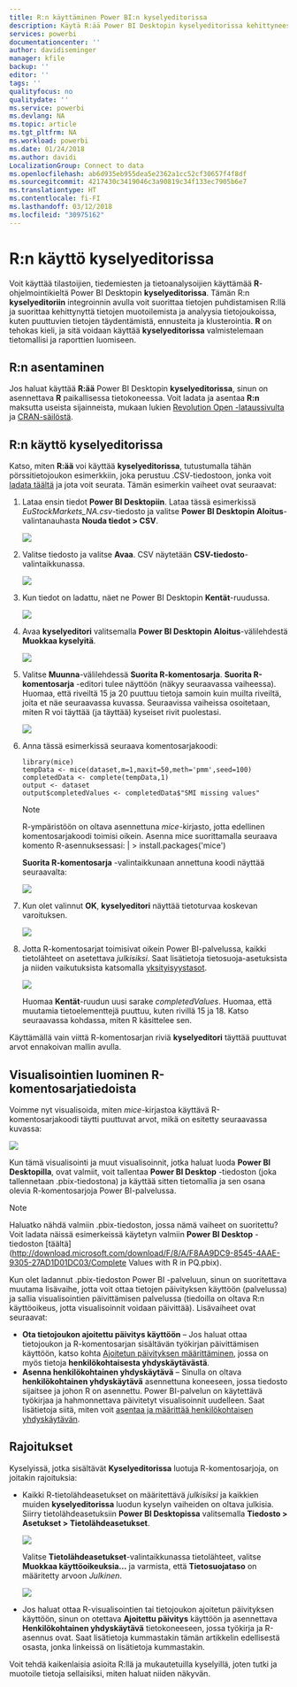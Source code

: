 ```yaml
---
title: R:n käyttäminen Power BI:n kyselyeditorissa
description: Käytä R:ää Power BI Desktopin kyselyeditorissa kehittyneeseen analyysiin
services: powerbi
documentationcenter: ''
author: davidiseminger
manager: kfile
backup: ''
editor: ''
tags: ''
qualityfocus: no
qualitydate: ''
ms.service: powerbi
ms.devlang: NA
ms.topic: article
ms.tgt_pltfrm: NA
ms.workload: powerbi
ms.date: 01/24/2018
ms.author: davidi
LocalizationGroup: Connect to data
ms.openlocfilehash: ab6d935eb955dea5e2362a1cc52cf30657f4f8df
ms.sourcegitcommit: 4217430c3419046c3a90819c34f133ec7905b6e7
ms.translationtype: HT
ms.contentlocale: fi-FI
ms.lasthandoff: 03/12/2018
ms.locfileid: "30975162"
---
```

# <a name="using-r-in-query-editor"></a>R:n käyttö kyselyeditorissa
Voit käyttää tilastoijien, tiedemiesten ja tietoanalysoijien käyttämää **R**-ohjelmointikieltä Power BI Desktopin **kyselyeditorissa**. Tämän R:n **kyselyeditoriin** integroinnin avulla voit suorittaa tietojen puhdistamisen R:llä ja suorittaa kehittynyttä tietojen muotoilemista ja analyysia tietojoukoissa, kuten puuttuvien tietojen täydentämistä, ennusteita ja klusterointia. **R** on tehokas kieli, ja sitä voidaan käyttää **kyselyeditorissa** valmistelemaan tietomallisi ja raporttien luomiseen.

## <a name="installing-r"></a>R:n asentaminen
Jos haluat käyttää **R:ää** Power BI Desktopin **kyselyeditorissa**, sinun on asennettava **R** paikallisessa tietokoneessa. Voit ladata ja asentaa **R:n** maksutta useista sijainneista, mukaan lukien [Revolution Open -lataussivulta](https://mran.revolutionanalytics.com/download/) ja [CRAN-säilöstä](https://cran.r-project.org/bin/windows/base/).

## <a name="using-r-in-query-editor"></a>R:n käyttö kyselyeditorissa
Katso, miten **R:ää** voi käyttää **kyselyeditorissa**, tutustumalla tähän pörssitietojoukon esimerkkiin, joka perustuu .CSV-tiedostoon, jonka voit [ladata täältä](http://download.microsoft.com/download/F/8/A/F8AA9DC9-8545-4AAE-9305-27AD1D01DC03/EuStockMarkets_NA.csv) ja jota voit seurata. Tämän esimerkin vaiheet ovat seuraavat:

1. Lataa ensin tiedot **Power BI Desktopiin**. Lataa tässä esimerkissä *EuStockMarkets_NA.csv*-tiedosto ja valitse **Power BI Desktopin** **Aloitus**-valintanauhasta **Nouda tiedot > CSV**.
   
   ![](media/desktop-r-in-query-editor/r-in-query-editor_1.png)
2. Valitse tiedosto ja valitse **Avaa**. CSV näytetään **CSV-tiedosto**-valintaikkunassa.
   
   ![](media/desktop-r-in-query-editor/r-in-query-editor_2.png)
3. Kun tiedot on ladattu, näet ne Power BI Desktopin **Kentät**-ruudussa.
   
   ![](media/desktop-r-in-query-editor/r-in-query-editor_3.png)
4. Avaa **kyselyeditori** valitsemalla **Power BI Desktopin** **Aloitus**-välilehdestä **Muokkaa kyselyitä**.
   
   ![](media/desktop-r-in-query-editor/r-in-query-editor_4.png)
5. Valitse **Muunna**-välilehdessä **Suorita R-komentosarja**. **Suorita R-komentosarja** -editori tulee näyttöön (näkyy seuraavassa vaiheessa). Huomaa, että riveiltä 15 ja 20 puuttuu tietoja samoin kuin muilta riveiltä, joita et näe seuraavassa kuvassa. Seuraavissa vaiheissa osoitetaan, miten R voi täyttää (ja täyttää) kyseiset rivit puolestasi.
   
   ![](media/desktop-r-in-query-editor/r-in-query-editor_5d.png)
6. Anna tässä esimerkissä seuraava komentosarjakoodi:
   
       library(mice)
       tempData <- mice(dataset,m=1,maxit=50,meth='pmm',seed=100)
       completedData <- complete(tempData,1)
       output <- dataset
       output$completedValues <- completedData$"SMI missing values"
   
   > [!NOTE]
   > R-ympäristöön on oltava asennettuna *mice*-kirjasto, jotta edellinen komentosarjakoodi toimisi oikein. Asenna mice suorittamalla seuraava komento R-asennuksessasi: |      > install.packages('mice')
   > 
   > 
   
   **Suorita R-komentosarja** -valintaikkunaan annettuna koodi näyttää seuraavalta:
   
   ![](media/desktop-r-in-query-editor/r-in-query-editor_5b.png)
7. Kun olet valinnut **OK**, **kyselyeditori** näyttää tietoturvaa koskevan varoituksen.
   
   ![](media/desktop-r-in-query-editor/r-in-query-editor_6.png)
8. Jotta R-komentosarjat toimisivat oikein Power BI-palvelussa, kaikki tietolähteet on asetettava *julkisiksi*. Saat lisätietoja tietosuoja-asetuksista ja niiden vaikutuksista katsomalla [yksityisyystasot](desktop-privacy-levels.md).
   
   ![](media/desktop-r-in-query-editor/r-in-query-editor_7.png)
   
   Huomaa **Kentät**-ruudun uusi sarake *completedValues*. Huomaa, että muutamia tietoelementtejä puuttuu, kuten rivillä 15 ja 18. Katso seuraavassa kohdassa, miten R käsittelee sen.
   

Käyttämällä vain viittä R-komentosarjan riviä **kyselyeditori** täyttää puuttuvat arvot ennakoivan mallin avulla.

## <a name="creating-visuals-from-r-script-data"></a>Visualisointien luominen R-komentosarjatiedoista
Voimme nyt visualisoida, miten *mice*-kirjastoa käyttävä R-komentosarjakoodi täytti puuttuvat arvot, mikä on esitetty seuraavassa kuvassa:

![](media/desktop-r-in-query-editor/r-in-query-editor_8a.png)

Kun tämä visualisointi ja muut visualisoinnit, jotka haluat luoda **Power BI Desktopilla**, ovat valmiit, voit tallentaa **Power BI Desktop** -tiedoston (joka tallennetaan .pbix-tiedostona) ja käyttää sitten tietomallia ja sen osana olevia R-komentosarjoja Power BI-palvelussa.

> [!NOTE]
> Haluatko nähdä valmiin .pbix-tiedoston, jossa nämä vaiheet on suoritettu? Voit ladata näissä esimerkeissä käytetyn valmiin **Power BI Desktop** -tiedoston [täältä](http://download.microsoft.com/download/F/8/A/F8AA9DC9-8545-4AAE-9305-27AD1D01DC03/Complete Values with R in PQ.pbix).
> 
> 

Kun olet ladannut .pbix-tiedoston Power BI -palveluun, sinun on suoritettava muutama lisävaihe, jotta voit ottaa tietojen päivityksen käyttöön (palvelussa) ja sallia visualisointien päivittämisen palvelussa (tiedoilla on oltava R:n käyttöoikeus, jotta visualisoinnit voidaan päivittää). Lisävaiheet ovat seuraavat:

* **Ota tietojoukon ajoitettu päivitys käyttöön** – Jos haluat ottaa tietojoukon ja R-komentosarjan sisältävän työkirjan päivittämisen käyttöön, katso kohta [Ajoitetun päivityksen määrittäminen](refresh-scheduled-refresh.md), jossa on myös tietoja **henkilökohtaisesta yhdyskäytävästä**.
* **Asenna henkilökohtainen yhdyskäytävä** – Sinulla on oltava **henkilökohtainen yhdyskäytävä** asennettuna koneeseen, jossa tiedosto sijaitsee ja johon R on asennettu. Power BI-palvelun on käytettävä työkirjaa ja hahmonnettava päivitetyt visualisoinnit uudelleen. Saat lisätietoja siitä, miten voit [asentaa ja määrittää henkilökohtaisen yhdyskäytävän](personal-gateway.md).

## <a name="limitations"></a>Rajoitukset
Kyselyissä, jotka sisältävät **Kyselyeditorissa** luotuja R-komentosarjoja, on joitakin rajoituksia:

* Kaikki R-tietolähdeasetukset on määritettävä *julkisiksi* ja kaikkien muiden **kyselyeditorissa** luodun kyselyn vaiheiden on oltava julkisia. Siirry tietolähdeasetuksiin **Power BI Desktopissa** valitsemalla **Tiedosto > Asetukset > Tietolähdeasetukset**.
  
  ![](media/desktop-r-in-query-editor/r-in-query-editor_9.png)
  
  Valitse **Tietolähdeasetukset**-valintaikkunassa tietolähteet, valitse **Muokkaa käyttöoikeuksia...**  ja varmista, että **Tietosuojataso** on määritetty arvoon *Julkinen*.
  
  ![](media/desktop-r-in-query-editor/r-in-query-editor_10.png)    
* Jos haluat ottaa R-visualisointien tai tietojoukon ajoitetun päivityksen käyttöön, sinun on otettava **Ajoitettu päivitys** käyttöön ja asennettava **Henkilökohtainen yhdyskäytävä** tietokoneeseen, jossa työkirja ja R-asennus ovat. Saat lisätietoja kummastakin tämän artikkelin edellisestä osasta, jonka linkeissä on lisätietoja kummastakin.

Voit tehdä kaikenlaisia asioita R:llä ja mukautetuilla kyselyillä, joten tutki ja muotoile tietoja sellaisiksi, miten haluat niiden näkyvän.

